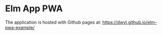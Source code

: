 # Elm App PWA

The application is hosted with Github pages at: https://dwyl.github.io/elm-pwa-example/
